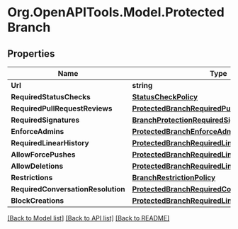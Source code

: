 # Org.OpenAPITools.Model.ProtectedBranch

## Properties

Name | Type | Description | Notes
------------ | ------------- | ------------- | -------------
**Url** | **string** |  | 
**RequiredStatusChecks** | [**StatusCheckPolicy**](StatusCheckPolicy.md) |  | [optional] 
**RequiredPullRequestReviews** | [**ProtectedBranchRequiredPullRequestReviews**](ProtectedBranchRequiredPullRequestReviews.md) |  | [optional] 
**RequiredSignatures** | [**BranchProtectionRequiredSignatures**](BranchProtectionRequiredSignatures.md) |  | [optional] 
**EnforceAdmins** | [**ProtectedBranchEnforceAdmins**](ProtectedBranchEnforceAdmins.md) |  | [optional] 
**RequiredLinearHistory** | [**ProtectedBranchRequiredLinearHistory**](ProtectedBranchRequiredLinearHistory.md) |  | [optional] 
**AllowForcePushes** | [**ProtectedBranchRequiredLinearHistory**](ProtectedBranchRequiredLinearHistory.md) |  | [optional] 
**AllowDeletions** | [**ProtectedBranchRequiredLinearHistory**](ProtectedBranchRequiredLinearHistory.md) |  | [optional] 
**Restrictions** | [**BranchRestrictionPolicy**](BranchRestrictionPolicy.md) |  | [optional] 
**RequiredConversationResolution** | [**ProtectedBranchRequiredConversationResolution**](ProtectedBranchRequiredConversationResolution.md) |  | [optional] 
**BlockCreations** | [**ProtectedBranchRequiredLinearHistory**](ProtectedBranchRequiredLinearHistory.md) |  | [optional] 

[[Back to Model list]](../README.md#documentation-for-models) [[Back to API list]](../README.md#documentation-for-api-endpoints) [[Back to README]](../README.md)

